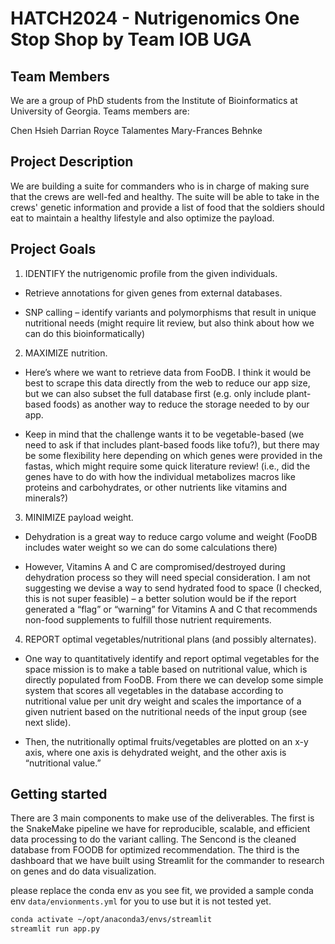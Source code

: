 # HATCH2024 - Nutrigenomics One Stop Shop by Team IOB UGA

## Team Members

We are a group of PhD students from the Institute of Bioinformatics at University of Georgia. Teams members are:

Chen Hsieh
Darrian Royce Talamentes
Mary-Frances Behnke

## Project Description

We are building a suite for commanders who is in charge of making sure that the crews are well-fed and healthy. The suite will be able to take in the crews' genetic information and provide a list of food that the soldiers should eat to maintain a healthy lifestyle and also optimize the payload.

## Project Goals

1. IDENTIFY the nutrigenomic profile from the given individuals.​

* Retrieve annotations for given genes from external databases.​

* SNP calling – identify variants and polymorphisms that result in unique nutritional needs (might require lit review, but also think about how we can do this bioinformatically)​

2. MAXIMIZE nutrition.​

* Here’s where we want to retrieve data from FooDB. I think it would be best to scrape this data directly from the web to reduce our app size, but we can also subset the full database first (e.g. only include plant-based foods) as another way to reduce the storage needed to by our app.​

* Keep in mind that the challenge wants it to be vegetable-based (we need to ask if that includes plant-based foods like tofu?), but there may be some flexibility here depending on which genes were provided in the fastas, which might require some quick literature review! (i.e., did the genes have to do with how the individual metabolizes macros like proteins and carbohydrates, or other nutrients like vitamins and minerals?)​

3. MINIMIZE payload weight.​

* Dehydration is a great way to reduce cargo volume and weight (FooDB includes water weight so we can do some calculations there)​

* However, Vitamins A and C are compromised/destroyed during dehydration process so they will need special consideration. I am not suggesting we devise a way to send hydrated food to space (I checked, this is not super feasible) – a better solution would be if the report generated a “flag” or “warning” for Vitamins A and C that recommends non-food supplements to fulfill those nutrient requirements.​

4. REPORT optimal vegetables/nutritional plans (and possibly alternates).​

* One way to quantitatively identify and report optimal vegetables for the space mission is to make a table based on nutritional value, which is directly populated from FooDB. From there we can develop some simple system that scores all vegetables in the database according to nutritional value per unit dry weight and scales the importance of a given nutrient based on the nutritional needs of the input group (see next slide).​

* Then, the nutritionally optimal fruits/vegetables are plotted on an x-y axis, where one axis is dehydrated weight, and the other axis is “nutritional value.”​

## Getting started

There are 3 main components to make use of the deliverables. The first is the SnakeMake pipeline we have for reproducible, scalable, and efficient data processing to do the variant calling. The Sencond is the cleaned database from FOODB for optimized recommendation. The third is the dashboard that we have built using Streamlit for the commander to research on genes and do data visualization. 

please replace the conda env as you see fit, we provided a sample conda env `data/envionments.yml` for you to use but it is not tested yet.

```bash
conda activate ~/opt/anaconda3/envs/streamlit
streamlit run app.py
```

